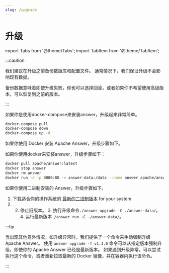 ```yaml
---
slug: /upgrade
---
```


# 升级

import Tabs from '@theme/Tabs';
import TabItem from '@theme/TabItem';

:::caution

我们建议在升级之前备份数据库和配置文件。 通常情况下，我们保证升级不会影响现有数据。

备份数据意味着即使升级失败，你也可以选择回滚，或者如果你不希望使用高级版本，可以恢复到之前的版本。

:::

<Tabs queryString="method">
  <TabItem value="docker-compose" label="Docker Compose" default>

如果你是使用docker-compose来安装answer，升级起来非常简单。

```bash
docker-compose pull
docker-compose down
docker-compose up -d
```

  </TabItem>
  <TabItem value="docker" label="Docker">

如果你使用 Docker 安装 Apache Answer，升级步骤如下。

如果你使用docker来安装answer，升级步骤如下：

```bash
docker pull apache/answer:latest
docker stop answer
docker rm answer
docker run -d -p 9080:80 -v answer-data:/data --name answer apache/answer:latest
```

  </TabItem>
  <TabItem value="binary" label="Binary">

如果你使用二进制安装的 Answer，升级步骤如下。

1. 下载适合你的操作系统的 [最新的二进制版本](https://github.com/apache/answer/releases) for your system.
2. 2. 停止旧版本。 3. 执行升级命令`./answer upgrade -C ./answer-data/`。 4. 运行最新版本`./answer run -C ./answer-data/`。


  </TabItem>
</Tabs>

:::tip

当出现其他意外情况，如升级异常时，我们提供了一个命令来手动强制升级 Apache Answer。 使用 `answer upgrade -f v1.1.0` 命令可以从指定版本强制升级，即使你的 Apache Answer 已经是最新版本。 如果遇到升级异常，可以尝试执行这个命令，或者重新拉取最新的 Docker 镜像，并在容器内执行该命令。

:::
